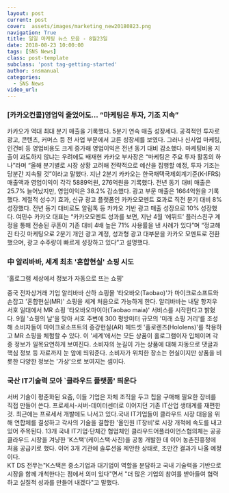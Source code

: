 ```yaml
---
layout: post
current: post
cover:  assets/images/marketing_new20180823.png
navigation: True
title: 일일 마케팅 뉴스 모음 - 8월23일
date: 2018-08-23 10:00:00
tags: [SNS News]
class: post-template
subclass: 'post tag-getting-started'
author: snsmanual
categories:
  - SNS News
video_url: 
---
```


### **[카카오컨콜]영업익 줄었어도… “마케팅은 투자, 기조 지속”** 

카카오가 역대 최대 분기 매출을 기록했다. 5분기 연속 매출 성장세다. 
공격적인 투자로 광고, 콘텐츠, 커머스 등 전 사업 부문에서 고른 성장세를 보였다. 
그러나 신사업 마케팅, 인건비 등 영업비용도 크게 증가해 영업이익은 전년 동기 대비 감소했다. 
마케팅비용 지출이 과도하지 않냐는 우려에도 배재현 카카오 부사장은 
“마케팅은 주요 투자 활동의 하나”라며 “올해 분기별로 시장 상황 고려해 전략적으로 
예산을 집행할 예정, 투자 기조는 당분간 지속될 것”이라고 말했다. 
지난 2분기 카카오는 한국채택국제회계기준(K-IFRS) 매출액과 영업이익이 
각각 5889억원, 276억원을 기록했다. 
전년 동기 대비 매출은 25.7% 늘어났지만, 영업이익은 38.2% 감소했다.
광고 부문 매출은 1664억원을 기록했다. 
계절적 성수기 효과, 신규 광고 플랫폼인 카카오모멘트 효과로 직전 분기 대비 8% 성장했다. 
전년 동기 대비로도 알림톡 등 카카오 기반 광고 매출 성장으로 10% 성장했다.
여민수 카카오 대표는 “카카오모멘트 성과를 보면, 지난 4월 ‘에뛰드’ 플러스친구 계정을 통해 전송된 쿠폰이 기존 대비 4배 높은 71% 사용률을 낸 사례가 있다”며 
“정교해진 타깃 마케팅으로 2분기 개인 광고 계정, 
성과형 광고 대부분을 카카오 모멘트로 전환했으며, 광고 수주량이 빠르게 성장하고 있다”고 설명했다. 

### **中 알리바바, 세계 최초 '혼합현실' 쇼핑 시도**

'홀로그램 세상에서 정보가 자동으로 뜨는 쇼핑'

중국 전자상거래 기업 알리바바 산하 쇼핑몰 '타오바오(Taobao)'가 
마이크로소프트와 손잡고 '혼합현실(MR)' 쇼핑을 세계 처음으로 가능하게 한다.
알리바바는 내달 항저우 서호 일대에서 MR 쇼핑 
'타오바오마이아(Taobao maia)' 서비스를 시작한다고 밝혔다. 
9월 '쇼핑의 날'을 맞아 서호 주변에 300 평방미터 규모의 '미래 쇼핑 거리'를 조성해 
소비자들이 마이크로소프트의 증강현실(AR) 헤드셋 
'홀로렌즈(Hololens)'를 착용하고 MR 쇼핑을 체험할 수 있다.
이 '세계'에서는 모든 상품이 홀로그램이자 입체이며 각종 정보가 일목요연하게 보여진다. 
소비자의 눈길이 가는 상품에 대해 자동으로 댓글과 핵심 정보 등 자료까지 눈 앞에 띄워준다. 
소비자가 위치한 장소는 현실이지만 상품을 비롯한 다양한 정보는 '가상'으로 보여지는 셈이다.

### **국산 IT기술력 모아 `클라우드 플랫폼' 띄운다**

서버 기술이 평준화된 요즘, 이들 기업은 자체 조직을 두고 
칩을 구매해 필요한 장비를 직접 만들어 쓴다. 
프로세서-서버-데이터센터로 이어지던 기존 IT산업 생태계를 재편한 것. 
최근에는 프로세서 개발에도 나서고 있다.국내 IT기업들이 클라우드 시장 대응을 위해 
연합체를 결성하고 각사의 기술을 결합한 
'올인원 IT장비'로 시장 개척에 속도를 내고 있어 주목된다.
13개 국내 IT기업·단체간 협업체인 클라우드어플라이언스협의체는 
공공 클라우드 시장을 겨냥한 'K스택'(케이스택·사진)을 공동 개발한 데 이어 
농촌진흥청에 처음 공급키로 했다. 
이어 3개 기관에 솔루션을 제안한 상태로, 조만간 결과가 나올 예정이다.  
KT DS 전무는"K스택은 중소기업과 대기업이 역할을 분담하고 국내 기술력을 기반으로 
시장을 함께 개척한다는 점에서 의미 있다"면서 "더 많은 기업의 참여를 받아들여 협력하고 실질적 성과를 만들어 내겠다"고 말했다. 